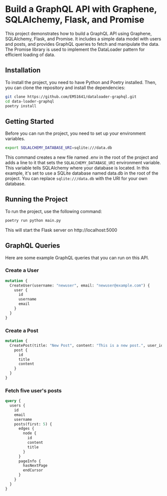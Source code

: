 # Build a GraphQL API with Graphene, SQLAlchemy, Flask, and Promise

This project demonstrates how to build a GraphQL API using Graphene, SQLAlchemy, Flask, and Promise. It includes a simple data model with users and posts, and provides GraphQL queries to fetch and manipulate the data. The Promise library is used to implement the DataLoader pattern for efficient loading of data.

## Installation

To install the project, you need to have Python and Poetry installed. Then, you can clone the repository and install the dependencies:

```sh
git clone https://github.com/EM51641/dataloader-graphql.git
cd data-loader-graphql
poetry install
```

## Getting Started

Before you can run the project, you need to set up your environment variables.

```sh
export SQLALCHEMY_DATABASE_URI=sqlite:///data.db
```

This command creates a new file named .env in the root of the project and adds a line to it that sets the `SQLALCHEMY_DATABASE_URI` environment variable. This variable tells SQLAlchemy where your database is located. In this example, it's set to use a SQLite database named data.db in the root of the project. You can replace `sqlite:///data.db` with the URI for your own database.

## Running the Project

To run the project, use the following command:

```sh
poetry run python main.py
```

This will start the Flask server on http://localhost:5000

## GraphQL Queries

Here are some example GraphQL queries that you can run on this API.

### Create a User

```graphql
mutation {
  CreateUser(username: "newuser", email: "newuser@example.com") {
    user {
      id
      username
      email
    }
  }
}
```

### Create a Post

```graphql
mutation {
  CreatePost(title: "New Post", content: "This is a new post.", user_id: 1) {
    post {
      id
      title
      content
    }
  }
}
```

### Fetch five user's posts

```graphql
query {
  users {
    id
    email
    username
    posts(first: 5) {
      edges {
        node {
          id
          content
          title
        }
      }
      pageInfo {
        hasNextPage
        endCursor
      }
    }
  }
}
```
